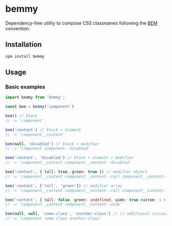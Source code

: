 # bemmy

Dependency-free utility to compose CSS classnames following the [BEM](https://getbem.com/) convention.

## Installation

```bash
npm install bemmy
```

## Usage

### Basic examples

```ts
import bemmy from 'bemmy';

const bem = bemmy('component')

bem() // block
// -> 'component'

bem('content') // block + element
// -> 'component__content'

bem(null, 'disabled') // block + modifier
// -> 'component component--disabled'

bem('content', 'disabled') // block + element + modifier
// -> 'component__content component__content--disabled'

bem('content', { tall: true, green: true }) // modifier object
// -> 'component__content component__content--tall component__content--green'

bem('content', ['tall', 'green']) // modifier array
// -> 'component__content component__content--tall component__content--green'

bem('content', { tall: false, green: undefined, wide: true custom: 1 > 2 }) // dynamic modifiers
// -> 'component__content component__content--wide'

bem(null, null, 'some-class', 'another-class') // // additional classes
// -> 'component some-class another-class'
```
